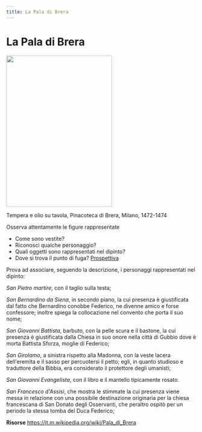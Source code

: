 ```yaml
---
title: La Pala di Brera
---
```


# La Pala di Brera


<img src="https://upload.wikimedia.org/wikipedia/commons/9/9e/Piero_della_Francesca_046.jpg" 
width="280" height="400"> 


Tempera e olio su tavola, Pinacoteca di Brera, Milano, 1472-1474

Osserva attentamente le figure rappresentate
- Come sono vestite?
- Riconosci qualche personaggio?
- Quali oggetti sono rappresentati nel dipinto?
- Dove si trova il punto di fuga? [Prospettiva](http://artemondocuore.altervista.org/wp-content/uploads/2019/06/schema-pala.jpg)

Prova ad associare, seguendo la descrizione, i personaggi rappresentati nel dipinto:

*San Pietro martire*, con il taglio sulla testa;

*San Bernardino da Siena*, in secondo piano, la cui presenza è giustificata dal fatto che Bernardino conobbe Federico, ne divenne amico e forse confessore; inoltre spiega la collocazione nel convento che porta il suo nome;

*San Giovanni Battista*, barbuto, con la pelle scura e il bastone, la cui presenza è giustificata dalla Chiesa in suo onore nella città di Gubbio dove è morta Battista Sforza, moglie di Federico;

*San Girolamo*, a sinistra rispetto alla Madonna, con la veste lacera dell'eremita e il sasso per percuotersi il petto; egli, in quanto studioso e traduttore della Bibbia, era considerato il protettore degli umanisti;

*San Giovanni Evangelista*, con il libro e il mantello tipicamente rosato.

*San Francesco d'Assisi*, che mostra le stimmate la cui presenza viene messa in relazione con una possibile destinazione originaria per la chiesa francescana di San Donato degli Osservanti, che peraltro ospitò per un periodo la stessa tomba del Duca Federico;

**Risorse**
https://it.m.wikipedia.org/wiki/Pala_di_Brera

